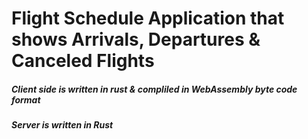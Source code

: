 # Flight Schedule Application that shows Arrivals, Departures & Canceled Flights

##### Client side is written in rust & compliled in WebAssembly byte code format
##### Server is written in Rust

